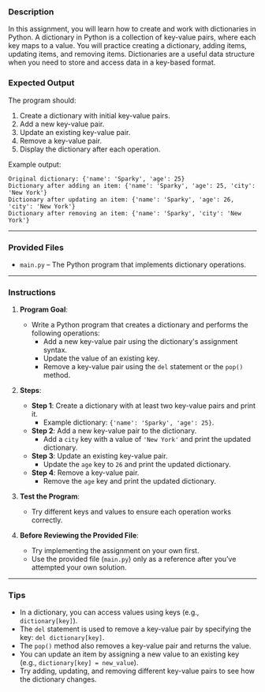 ### **Description**

In this assignment, you will learn how to create and work with dictionaries in Python. A dictionary in Python is a collection of key-value pairs, where each key maps to a value. You will practice creating a dictionary, adding items, updating items, and removing items. Dictionaries are a useful data structure when you need to store and access data in a key-based format.


### **Expected Output**

The program should:

1. Create a dictionary with initial key-value pairs.
2. Add a new key-value pair.
3. Update an existing key-value pair.
4. Remove a key-value pair.
5. Display the dictionary after each operation.

Example output:

```
Original dictionary: {'name': 'Sparky', 'age': 25}
Dictionary after adding an item: {'name': 'Sparky', 'age': 25, 'city': 'New York'}
Dictionary after updating an item: {'name': 'Sparky', 'age': 26, 'city': 'New York'}
Dictionary after removing an item: {'name': 'Sparky', 'city': 'New York'}
```

---

### **Provided Files**

- `main.py` – The Python program that implements dictionary operations.

---

### **Instructions**

1. **Program Goal**:
   - Write a Python program that creates a dictionary and performs the following operations:
     - Add a new key-value pair using the dictionary's assignment syntax.
     - Update the value of an existing key.
     - Remove a key-value pair using the `del` statement or the `pop()` method.
2. **Steps**:
   - **Step 1**: Create a dictionary with at least two key-value pairs and print it.
     - Example dictionary: `{'name': 'Sparky', 'age': 25}`.
   - **Step 2**: Add a new key-value pair to the dictionary.
     - Add a `city` key with a value of `'New York'` and print the updated dictionary.
   - **Step 3**: Update an existing key-value pair.
     - Update the `age` key to `26` and print the updated dictionary.
   - **Step 4**: Remove a key-value pair.
     - Remove the `age` key and print the updated dictionary.
3. **Test the Program**:

   - Try different keys and values to ensure each operation works correctly.

4. **Before Reviewing the Provided File**:
   - Try implementing the assignment on your own first.
   - Use the provided file (`main.py`) only as a reference after you’ve attempted your own solution.

---

### **Tips**

- In a dictionary, you can access values using keys (e.g., `dictionary[key]`).
- The `del` statement is used to remove a key-value pair by specifying the key: `del dictionary[key]`.
- The `pop()` method also removes a key-value pair and returns the value.
- You can update an item by assigning a new value to an existing key (e.g., `dictionary[key] = new_value`).
- Try adding, updating, and removing different key-value pairs to see how the dictionary changes.
